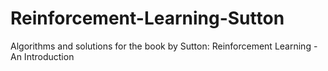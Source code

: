 # Reinforcement-Learning-Sutton
Algorithms and solutions for the book by Sutton: Reinforcement Learning - An Introduction
